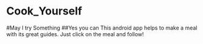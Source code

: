 # Cook_Yourself
#May I try Something
##Yes you can
This android app helps to make a meal with its great guides. Just click on the meal and follow!
